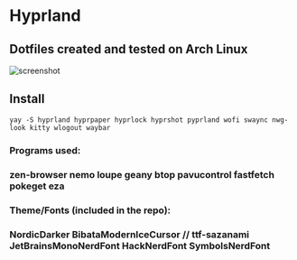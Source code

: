 # Hyprland

## Dotfiles created and tested on Arch Linux
![screenshot](https://github.com/user-attachments/assets/6032f8a3-0d97-42b7-a985-60d125baffcf)

## Install
```
yay -S hyprland hyprpaper hyprlock hyprshot pyprland wofi swaync nwg-look kitty wlogout waybar
```

### Programs used:
### zen-browser nemo loupe geany btop pavucontrol fastfetch pokeget eza

### Theme/Fonts (included in the repo):
### NordicDarker BibataModernIceCursor // ttf-sazanami JetBrainsMonoNerdFont HackNerdFont SymbolsNerdFont
